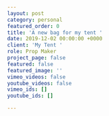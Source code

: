 ```yaml
---
layout: post
category: personal
featured_order: 0
title: 'A new bag for my tent '
date: 2019-12-02 00:00:00 +0000
client: 'My Tent '
role: Prop Maker
project_page: false
featured: false
featured_image: ''
vimeo_videos: false
youtube_videos: false
vimeo_ids: []
youtube_ids: []

---
```

